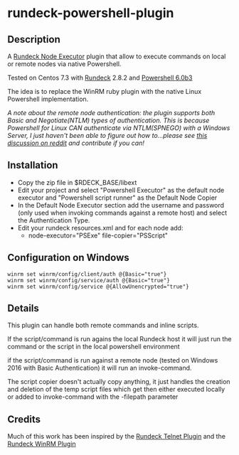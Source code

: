 # rundeck-powershell-plugin

## Description

A [Rundeck Node Executor](http://rundeck.org/docs/plugins-user-guide/node-execution-plugins.html) plugin that allow to execute commands on local or remote nodes via native Powershell.

Tested on Centos 7.3 with [Rundeck](http://rundeck.org) 2.8.2 and [Powershell 6.0b3](https://github.com/PowerShell/PowerShell)

The idea is to replace the WinRM ruby plugin with the native Linux Powershell implementation.

_A note about the remote node authentication: the plugin supports both Basic and Negotiate(NTLM) types of authentication. This is because Powershell for Linux CAN authenticate via NTLM(SPNEGO) with a Windows Server, I just haven't been able to figure out how to...please see [this discussion on reddit](https://www.reddit.com/r/PowerShell/comments/6itek2/powershell_remoting_linux_windows_with_spnego/) and contribute if you can!_ 


## Installation

* Copy the zip file in $RDECK_BASE/libext
* Edit your project and select "Powershell Executor" as the default node executor and "Powershell script runner" as the Default Node Copier
* In the Default Node Executor section add the username and password (only used when invoking commands against a remote host) and select the Authentication Type.
* Edit your rundeck resources.xml and for each node add: 
  * node-executor="PSExe" file-copier="PSScript"

## Configuration on Windows
```
winrm set winrm/config/client/auth @{Basic="true"}
winrm set winrm/config/service/auth @{Basic="true"}
winrm set winrm/config/service @{AllowUnencrypted="true"}
```

## Details

This plugin can handle both remote commands and inline scripts.

If the script/command is run agains the local Rundeck host it will just run the command or the script in the local powershell environment

if the script/command is run against a remote node (tested on Windows 2016 with Basic Authentication) it will run an invoke-command.

The script copier doesn't actually copy anything, it just handles the creation and deletion of the temp script files which get then either executed locally or added to invoke-command with the -filepath parameter

## Credits

Much of this work has been inspired by the [Rundeck Telnet Plugin](https://github.com/adomaceo/telnet-plugin) and the [Rundeck WinRM Plugin](https://github.com/rundeck-plugins/rundeck-winrm-plugin)
